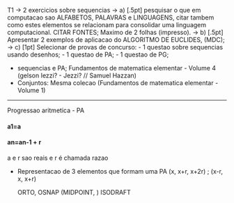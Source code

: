 T1
-> 2 exercicios sobre sequencias
-> a) [.5pt] pesquisar o que em computacao sao ALFABETOS, PALAVRAS e LINGUAGENS, citar tambem como estes elementos se relacionam para consolidar uma linguagem computacional. CITAR FONTES; Maximo de 2 folhas (impresso).
-> b) [.5pt] Apresentar 2 exemplos de aplicacao do ALGORITMO DE EUCLIDES, (MDC);
-> c) [1pt] Selecionar de provas de concurso:
        - 1 questao sobre sequencias usando desenhos;
        - 1 questao de PA;
        - 1 questao de PG;

- sequencias e PA; Fundamentos de matematica elementar - Volume 4 (gelson Iezzi? - Jezzi? // Samuel Hazzan)
- Conjuntos: Mesma colecao (Fundamentos de matematica elementar - Volume 1)

________________________________________


Progressao aritmetica - PA
#### a1=a
#### an=an-1 + r
a e r sao reais e r é chamada razao

- Representacao de 3 elementos que formam uma PA
    (x, x+r, x+2r) ; (x-r, x, x+r)


    ORTO, OSNAP (MIDPOINT, ) ISODRAFT